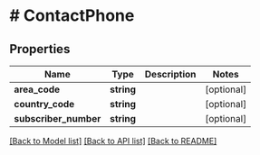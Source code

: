 # # ContactPhone

## Properties

Name | Type | Description | Notes
------------ | ------------- | ------------- | -------------
**area_code** | **string** |  | [optional]
**country_code** | **string** |  | [optional]
**subscriber_number** | **string** |  | [optional]

[[Back to Model list]](../../README.md#models) [[Back to API list]](../../README.md#endpoints) [[Back to README]](../../README.md)
